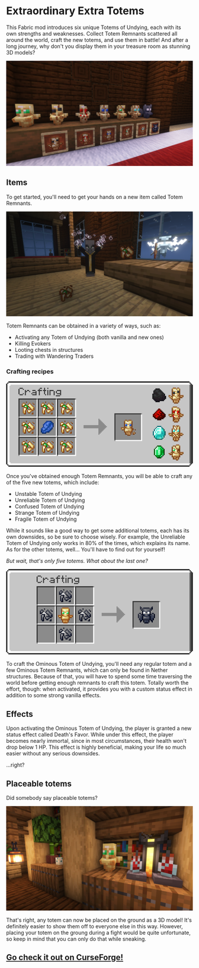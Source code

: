# Extraordinary Extra Totems
This Fabric mod introduces six unique Totems of Undying, each with its own strengths and weaknesses. Collect Totem Remnants scattered all around the world, craft the new totems, and use them in battle! And after a long journey, why don't you display them in your treasure room as stunning 3D models?

![all totems placed in a row](/images/image1.png)

## Items
To get started, you'll need to get your hands on a new item called Totem Remnants.

![totem remnants lie on the ground near evoker](/images/image2.png)

Totem Remnants can be obtained in a variety of ways, such as:
* Activating any Totem of Undying (both vanilla and new ones)
* Killing Evokers
* Looting chests in structures
* Trading with Wandering Traders

### Crafting recipes

![crafting recipe 8 totem remnants plus 1 of any mineral equals new totem](/images/image4.png)

Once you've obtained enough Totem Remnants, you will be able to craft any of the five new totems, which include:
* Unstable Totem of Undying
* Unreliable Totem of Undying
* Confused Totem of Undying
* Strange Totem of Undying
* Fragile Totem of Undying

While it sounds like a good way to get some additional totems, each has its own downsides, so be sure to choose wisely. For example, the Unreliable Totem of Undying only works in 80% of the times, which explains its name. As for the other totems, well... You'll have to find out for yourself!

*But wait, that's only five totems. What about the last one?*

![crafting recipe 4 ominous totem remnants plus 1 of any regular totem equals ominous totem](/images/image5.png)

To craft the Ominous Totem of Undying, you'll need any regular totem and a few Ominous Totem Remnants, which can only be found in Nether structures. Because of that, you will have to spend some time traversing the world before getting enough remnants to craft this totem. Totally worth the effort, though: when activated, it provides you with a custom status effect in addition to some strong vanilla effects.
## Effects
Upon activating the Ominous Totem of Undying, the player is granted a new status effect called Death's Favor. While under this effect, the player becomes nearly immortal, since in most circumstances, their health won't drop below 1 HP. This effect is highly beneficial, making your life so much easier without any serious downsides.

...right?

## Placeable totems
Did somebody say placeable totems?

![totem of undying placed on a shelf](/images/image6.png)

That's right, any totem can now be placed on the ground as a 3D model! It's definitely easier to show them off to everyone else in this way. However, placing your totem on the groung during a fight would be quite unfortunate, so keep in mind that you can only do that while sneaking.

## [Go check it out on CurseForge!](https://www.curseforge.com/minecraft/mc-mods/extraordinary-extra-totems)

